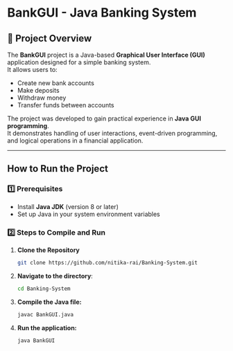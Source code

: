 # BankGUI - Java Banking System

## 📌 Project Overview
The **BankGUI** project is a Java-based **Graphical User Interface (GUI)** application designed for a simple banking system.  
It allows users to:
- Create new bank accounts
- Make deposits
- Withdraw money
- Transfer funds between accounts

The project was developed to gain practical experience in **Java GUI programming**.  
It demonstrates handling of user interactions, event-driven programming, and logical operations in a financial application.

---

##  How to Run the Project

### 1️⃣ Prerequisites
- Install **Java JDK** (version 8 or later)
- Set up Java in your system environment variables

### 2️⃣ Steps to Compile and Run
1. **Clone the Repository**
   ```bash
   git clone https://github.com/nitika-rai/Banking-System.git

2. **Navigate to the directory**:
   ```bash
   cd Banking-System

3. **Compile the Java file:**
    ```bash
    javac BankGUI.java

4. **Run the application:**
    ```bash
    java BankGUI
